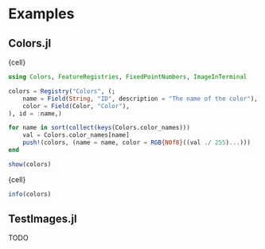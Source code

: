 # Examples

## Colors.jl

{cell}
```julia
using Colors, FeatureRegistries, FixedPointNumbers, ImageInTerminal

colors = Registry("Colors", (;
    name = Field(String, "ID", description = "The name of the color"),
    color = Field(Color, "Color"),
), id = :name,)

for name in sort(collect(keys(Colors.color_names)))
    val = Colors.color_names[name]
    push!(colors, (name = name, color = RGB{N0f8}((val ./ 255)...)))
end

show(colors)
```

{cell}
```julia
info(colors)
```

## TestImages.jl

TODO
